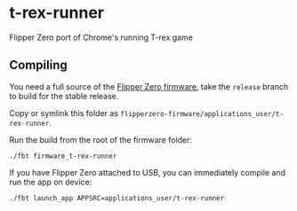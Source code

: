 # t-rex-runner
Flipper Zero port of Chrome's running T-rex game

## Compiling

You need a full source of the [Flipper Zero firmware](https://github.com/flipperdevices/flipperzero-firmware/tree/release),
take the `release` branch to build for the stable release.

Copy or symlink this folder as `flipperzero-firmware/applications_user/t-rex-runner`.

Run the build from the root of the firmware folder:
```
./fbt firmware_t-rex-runner
```

If you have Flipper Zero attached to USB, you can immediately compile and run the app on device:
```
./fbt launch_app APPSRC=applications_user/t-rex-runner
```
